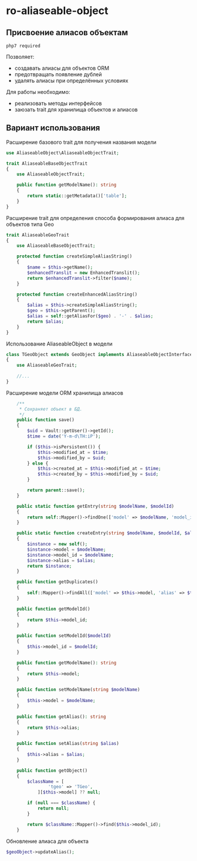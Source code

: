 # ro-aliaseable-object

## Присвоение алиасов объектам

```php7 required```

Позволяет:
- создавать алиасы для объектов ORM
- предотвращать появление дублей
- удалять алиасы при определённых условиях

Для работы необходимо:
- реализовать методы интерфейсов
- заюзать trait для хранилища объектов и алиасов

## Вариант использования

Расширение базового trait для получения названия модели
```php
use AliaseableObject\AliaseableObjectTrait;

trait AliaseableBaseObjectTrait
{
    use AliaseableObjectTrait;

    public function getModelName(): string
    {
        return static::getMetadata()['table'];
    }
}
```

Расширение trait для определения способа формирования алиаса для объектов типа Geo
```php
trait AliaseableGeoTrait
{
    use AliaseableBaseObjectTrait;

    protected function createSimpleAliasString()
    {
        $name = $this->getName();
        $enhancedTranslit = new EnhancedTranslit();
        return $enhancedTranslit->filter($name);
    }

    protected function createEnhancedAliasString()
    {
        $alias = $this->createSimpleAliasString();
        $geo = $this->getParent();
        $alias = self::getAliasFor($geo) . '-' . $alias;
        return $alias;
    }
}
```

Использование AliaseableObject в модели
```php
class TGeoObject extends GeoObject implements AliaseableObjectInterface
{
    use AliaseableGeoTrait;
    
    //...
}    
```

Расширение модели ORM хранилища алиасов
```php
    /**
     * Сохраняет объект в БД.
     */
    public function save()
    {
        $uid = Vault::getUser()->getId();
        $time = date('Y-m-d\TH:iP');

        if ($this->isPersistent()) {
            $this->modified_at = $time;
            $this->modified_by = $uid;
        } else {
            $this->created_at = $this->modified_at = $time;
            $this->created_by = $this->modified_by = $uid;
        }

        return parent::save();
    }

    public static function getEntry(string $modelName, $modelId)
    {
        return self::Mapper()->findOne(['model' => $modelName, 'model_id' => $modelId]);
    }

    public static function createEntry(string $modelName, $modelId, $alias = null)
    {
        $instance = new self();
        $instance->model = $modelName;
        $instance->model_id = $modelName;
        $instance->alias = $alias;
        return $instance;
    }

    public function getDuplicates()
    {
        self::Mapper()->findAll(['model' => $this->model, 'alias' => $this->alias]);
    }

    public function getModelId()
    {
        return $this->model_id;
    }

    public function setModelId($modelId)
    {
        $this->model_id = $modelId;
    }

    public function getModelName(): string
    {
        return $this->model;
    }

    public function setModelName(string $modelName)
    {
        $this->model = $modelName;
    }

    public function getAlias(): string
    {
        return $this->alias;
    }

    public function setAlias(string $alias)
    {
        $this->alias = $alias;
    }

    public function getObject()
    {
        $className = [
                'tgeo' => 'TGeo',
            ][$this->model] ?? null;

        if (null === $className) {
            return null;
        }

        return $className::Mapper()->find($this->model_id);
    }
```

Обновление алиаса для объекта
```php
$geoObject->updateAlias();
```
